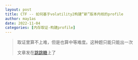 ```yaml
---
layout: post
title: CTF -- 如何基于volatility2构建“新”版本内核的profile
author: may1as
date: 2022-11-04
categories: [内存取证-构建profile]
---
```


> 取证里算不上难，但是也算中等难度。这种题只能只能出一次
>
> 文章发在[跳跳糖](https://tttang.com/archive/1801/)上了






